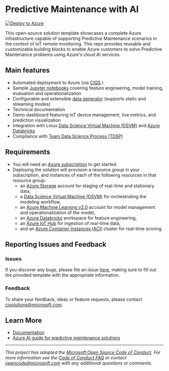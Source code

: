 # Predictive Maintenance with AI

[![Deploy to Azure](https://raw.githubusercontent.com/Azure/Azure-CortanaIntelligence-SolutionAuthoringWorkspace/master/docs/images/DeployToAzure.PNG)](https://quickstart.azure.ai/Deployments/new/ai-predictivemaintenance)

This open-source solution template showcases a complete Azure infrastructure capable of supporting Predictive Maintenance scenarios in the context of IoT remote monitoring. This repo provides reusable and customizable building blocks to enable Azure customers to solve Predictive Maintenance problems using Azure's cloud AI services.

## Main features

* Automated deployment to Azure (via [CIQS](https://quickstart.azure.ai/)
)
* Sample [Jupyter notebooks](src/Notebooks) covering feature engineering, model training, evaluation and operationalization
* Configurable and extensible [data generator](src/Notebooks/DataGeneration.ipynb) (supports static and streaming modes)
* Technical documentation
* Demo dashboard featuring IoT device management, live metrics, and prediction visualization
* Integration with Linux [Data Science Virtual Machine (DSVM)](https://docs.microsoft.com/en-us/azure/machine-learning/data-science-virtual-machine/)  and [Azure Databricks](https://azure.microsoft.com/en-us/services/databricks/)
* Compliance with [Team Data Science Process (TDSP)](https://docs.microsoft.com/en-us/azure/machine-learning/team-data-science-process/overview)

## Requirements

* You will need an [Azure subscription](https://azure.microsoft.com/en-us/pricing/) to get started.
* Deploying the solution will provision a resource group in your subscription, and instances of each of the following resources in that resource group:
  * an [Azure Storage](https://docs.microsoft.com/en-us/azure/storage/) account for staging of real-time and stationary data,
  * a [Data Science Virtual Machine (DSVM)](https://docs.microsoft.com/en-us/azure/machine-learning/data-science-virtual-machine/) for orchestrating the modeling workflow,
  * an [Azure Machine Learning v2.0](https://docs.microsoft.com/en-us/azure/machine-learning/service/) account for model management and operationalization of the model, 
  * an [Azure Databricks](https://docs.microsoft.com/en-us/azure/azure-databricks/) workspace for feature engineering,
  * an [Azure IoT Hub](https://docs.microsoft.com/en-us/azure/iot-hub/) for ingestion of real-time data,
  * and an [Azure Container Instances (ACI)](https://docs.microsoft.com/en-us/azure/container-instances/) cluster for real-time scoring.

## Reporting Issues and Feedback

### Issues

If you discover any bugs, please file an issue [here](https://github.com/Azure/AI-PredictiveMaintenance/issues), making sure to fill out the provided template with the appropriate information.

### Feedback

To share your feedback, ideas or feature requests, please contact cisolutions@microsoft.com.

## Learn More

* [Documentation](docs)
* [Azure AI guide for predictive maintenance solutions](https://docs.microsoft.com/en-us/azure/machine-learning/team-data-science-process/cortana-analytics-playbook-predictive-maintenance)
---
_This project has adopted the [Microsoft Open Source Code of Conduct](https://opensource.microsoft.com/codeofconduct/). For more information see the [Code of Conduct FAQ](https://opensource.microsoft.com/codeofconduct/faq/) or contact [opencode@microsoft.com](mailto:opencode@microsoft.com) with any additional questions or comments._
